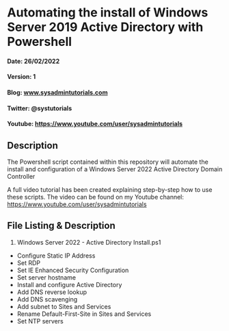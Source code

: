 # Automating the install of Windows Server 2019 Active Directory with Powershell
#### Date: 26/02/2022
#### Version: 1
#### Blog: www.sysadmintutorials.com
#### Twitter: @systutorials
#### Youtube: https://www.youtube.com/user/sysadmintutorials

## Description

The Powershell script contained within this repository will automate the install and configuration of a Windows Server 2022 Active Directory Domain Controller

A full video tutorial has been created explaining step-by-step how to use these scripts. The video can be found on my Youtube channel: https://www.youtube.com/user/sysadmintutorials

## File Listing & Description
1.  Windows Server 2022 - Active Directory Install.ps1 

- Configure Static IP Address
- Set RDP
- Set IE Enhanced Security Configuration
- Set server hostname
- Install and configure Active Directory
- Add DNS reverse lookup
- Add DNS scavenging
- Add subnet to Sites and Services
- Rename Default-First-Site in Sites and Services
- Set NTP servers
